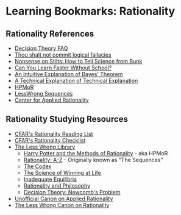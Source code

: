 # Learning Bookmarks: Rationality

## Rationality References

* [Decision Theory FAQ](http://lesswrong.com/lw/gu1/decision_theory_faq/)
* [Thou shalt not commit logical fallacies](https://yourlogicalfallacyis.com/)
* [Nonsense on Stilts: How to Tell Science from Bunk](http://books.google.com/books?id=aC8Baky2qTcC&pg=PA16&lpg=PA16#v=onepage&q&f=false)
* [Can You Learn Faster Without School?](http://www.scotthyoung.com/blog/2012/03/04/learn-faster-without-college/)
* [An Intuitive Explanation of Bayes' Theorem](http://yudkowsky.net/rational/bayes)
* [A Technical Explanation of Technical Explanation](http://yudkowsky.net/rational/technical/)
* [HPMoR](http://hpmor.com/)
* [LessWrong Sequences](http://wiki.lesswrong.com/wiki/Sequences)
* [Center for Applied Rationality](http://rationality.org/checklist/)

## Rationality Studying Resources

* [CFAR's Rationality Reading List](http://rationality.org/resources/reading-list)
* [CFAR's Rationality Checklist](http://rationality.org/resources/rationality-checklist)
* [The Less Wrong Library](https://www.lesswrong.com/library)
    * [Harry Potter and the Methods of Rationality](https://www.lesswrong.com/hpmor) - aka HPMoR
    * [Rationality: A-Z](https://www.lesswrong.com/rationality) - Originally known as "The Sequences"
    * [The Codex](https://www.lesswrong.com/codex)
    * [The Science of Winning at Life](https://www.lesswrong.com/sequences/oi873FWi6pHWxswSa)
    * [Inadequate Equilibria](https://www.lesswrong.com/sequences/oLGCcbnvabyibnG9d)
    * [Rationality and Philosophy](https://www.lesswrong.com/sequences/yFvZa9wkv5JoqhM8F)
    * [Decision Theory: Newcomb's Problem](https://www.lesswrong.com/sequences/XipJ7DMjYyriAm7fr)    
* [Unofficial Canon on Applied Rationality](http://lesswrong.com/lw/n5h/unofficial_canon_on_applied_rationality/)
* [The Less Wrong Canon on Rationality](https://wiki.lesswrong.com/wiki/Less_Wrong_Canon_on_Rationality)
